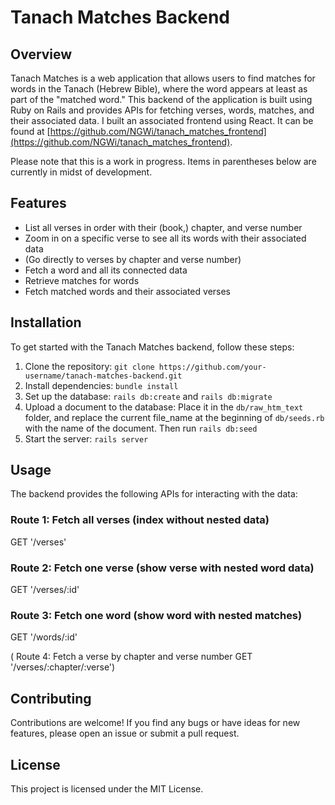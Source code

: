 # Tanach Matches Backend

## Overview

Tanach Matches is a web application that allows users to find matches for words in the Tanach (Hebrew Bible), where the word appears at least as part of the "matched word." This backend of the application is built using Ruby on Rails and provides APIs for fetching verses, words, matches, and their associated data.
I built an associated frontend using React. It can be found at [https://github.com/NGWi/tanach_matches_frontend](https://github.com/NGWi/tanach_matches_frontend).

Please note that this is a work in progress. Items in parentheses below are currently in midst of development.
## Features 

- List all verses in order with their (book,) chapter, and verse number
- Zoom in on a specific verse to see all its words with their associated data
- (Go directly to verses by chapter and verse number)
- Fetch a word and all its connected data
- Retrieve matches for words
- Fetch matched words and their associated verses

## Installation

To get started with the Tanach Matches backend, follow these steps:

1. Clone the repository: `git clone https://github.com/your-username/tanach-matches-backend.git`
2. Install dependencies: `bundle install`
3. Set up the database: `rails db:create` and `rails db:migrate`
4. Upload a document to the database: Place it in the `db/raw_htm_text` folder, and replace the current file_name at the beginning of `db/seeds.rb` with the name of the document. Then run `rails db:seed`
5. Start the server: `rails server`

## Usage

The backend provides the following APIs for interacting with the data:

  ### Route 1: Fetch all verses (index without nested data)
  GET '/verses'

  ### Route 2: Fetch one verse (show verse with nested word data)
  GET '/verses/:id'

  ### Route 3: Fetch one word (show word with nested matches)
  GET '/words/:id'

  ( Route 4: Fetch a verse by chapter and verse number
  GET '/verses/:chapter/:verse')

## Contributing

Contributions are welcome! If you find any bugs or have ideas for new features, please open an issue or submit a pull request.

## License

This project is licensed under the MIT License.

